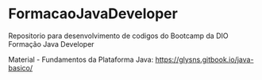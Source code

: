 # FormacaoJavaDeveloper
Repositorio para desenvolvimento de codigos do Bootcamp da DIO Formação Java Developer

Material - Fundamentos da Plataforma Java: https://glysns.gitbook.io/java-basico/
